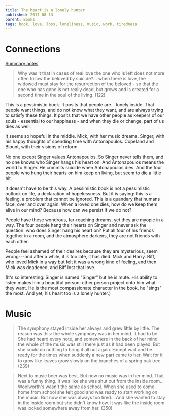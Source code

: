 ```yaml
---
title: The heart is a lonely hunter
published: 2017-08-13
parent: Books
tags: book, love, loss, loneliness, music, work, tiredness
---
```


# Connections

[Summary notes](https://workflowy.com/s/4qkO9xWz4M#/420df0d7e81a)

> Why was it that in cases of real love the one who is left does not more often follow the beloved by suicide?... when there is love, the widowed must stay for the resurrection of the beloved - so that the one who has gone is not really dead, but grows and is created for a second time in the soul of the living. (122)

This is a pessimistic book. It posits that people are... lonely inside. That people want things, and do not know what they want, and are always trying to satisfy these things. It posits that we have other people as keepers of our souls - essential to our happiness - and when they die or change, part of us dies as well. 

It seems so hopeful in the middle. Mick, with her music dreams. Singer, with his happy thoughts of spending time with Antonapoulos. Copeland and Blount, with their visions of reform.

No one except Singer values Antonapoulos. So Singer never tells them, and no one knows who Singer hangs his heart on. And Antonapoulos means the world to Singer. He commits suicide when Antonapoulos dies. And the four people who hung their hearts on him keep on living, but seem to die a little bit.

It doesn't have to be this way. A pessimistic book is not a pessimistic outlook on life, a declaration of hopelessness. But it is saying: this is a feeling, a problem that cannot be ignored. This is a quandary that humans face, over and over again. When a loved one dies, how do we keep them alive in our mind? Because how can we persist if we do not? 

People have these wondrous, far-reaching dreams, yet they are myopic in a way. The four people hang their hearts on Singer and never ask the question: who does Singer hang his heart on? Put all four of his friends together in a room, and the atmosphere darkens, they are not friends with each other. 

People feel ashamed of their desires because they are mysterious, seem wrong---and after a while, it is too late, it has died. Mick and Harry. Biff, who loved Mick in a way but felt it was a wrong kind of feeling, and then Mick was deadened, and Biff lost that love.

(It's so interesting: Singer is named "Singer" but he is mute. His ability to listen makes him a beautiful person: other person project onto him what they want. He is the most compassionate character in the book, he "sings" the most. And yet, his heart too is a lonely hunter.) 

# Music


> The symphony stayed inside her always and grew little by little. The reason was this: the whole symphony was in her mind. It had to be. She had heard every note, and somewhere in the back of her mind the whole of the music was still there just as it had been played. But she could do nothing to bring it all out again. Except wait and be ready for the times when suddenly a new part came to her. Wait for it to grow like leaves grow slowly on the branches of a spring oak tree. (239)

> Next to music beer was best. But now no music was in her mind. That was a funny thing. It was like she was shut out from the inside room... Woolworth's wasn't the same as school. When she used to come home from school she felt good and was ready to start working on the music. But now she was always too tired... And she wanted to stay in the inside room but she didn't know how. It was like the inside room was locked somewhere away from her. (350)
